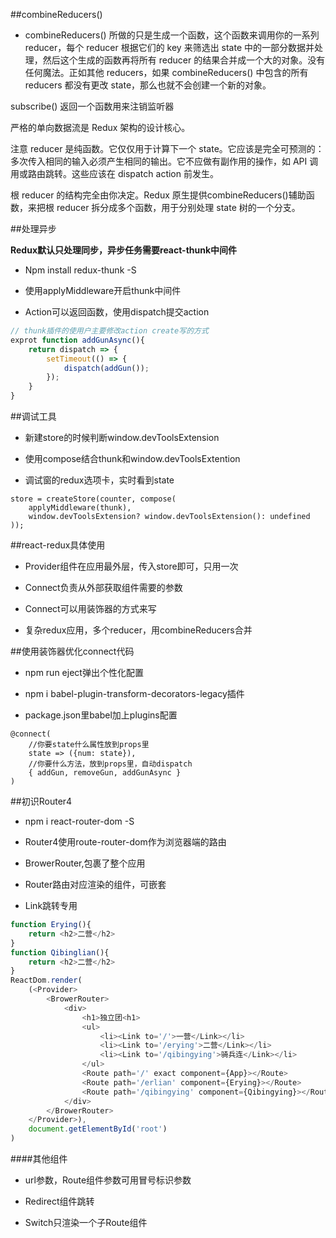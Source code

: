 ##combineReducers()

- combineReducers() 所做的只是生成一个函数，这个函数来调用你的一系列 reducer，每个 reducer 根据它们的 key 来筛选出 state 中的一部分数据并处理，然后这个生成的函数再将所有 reducer 的结果合并成一个大的对象。没有任何魔法。正如其他 reducers，如果 combineReducers() 中包含的所有 reducers 都没有更改 state，那么也就不会创建一个新的对象。




subscribe() 返回一个函数用来注销监听器

严格的单向数据流是 Redux 架构的设计核心。

注意 reducer 是纯函数。它仅仅用于计算下一个 state。它应该是完全可预测的：多次传入相同的输入必须产生相同的输出。它不应做有副作用的操作，如 API 调用或路由跳转。这些应该在 dispatch action 前发生。

根 reducer 的结构完全由你决定。Redux 原生提供combineReducers()辅助函数，来把根 reducer 拆分成多个函数，用于分别处理 state 树的一个分支。




##处理异步

**Redux默认只处理同步，异步任务需要react-thunk中间件**

- Npm install redux-thunk -S

- 使用applyMiddleware开启thunk中间件

- Action可以返回函数，使用dispatch提交action

```js
// thunk插件的使用户主要修改action create写的方式
exprot function addGunAsync(){
    return dispatch => {
        setTimeout(() => {
            dispatch(addGun());
        });
    }
}
```


##调试工具

- 新建store的时候判断window.devToolsExtension

- 使用compose结合thunk和window.devToolsExtention

- 调试窗的redux选项卡，实时看到state

```
store = createStore(counter, compose(
    applyMiddleware(thunk),
    window.devToolsExtension? window.devToolsExtension(): undefined
));
```



##react-redux具体使用

- Provider组件在应用最外层，传入store即可，只用一次

- Connect负责从外部获取组件需要的参数

- Connect可以用装饰器的方式来写

- 复杂redux应用，多个reducer，用combineReducers合并




##使用装饰器优化connect代码

- npm run eject弹出个性化配置

- npm i babel-plugin-transform-decorators-legacy插件

- package.json里babel加上plugins配置

```
@connect(
    //你要state什么属性放到props里
    state => ({num: state}),
    //你要什么方法，放到props里，自动dispatch
    { addGun, removeGun, addGunAsync }    
)
```


##初识Router4

- npm i react-router-dom -S

- Router4使用route-router-dom作为浏览器端的路由

- BrowerRouter,包裹了整个应用

- Router路由对应渲染的组件，可嵌套

- Link跳转专用

```js
function Erying(){
    return <h2>二营</h2>
}
function Qibinglian(){
    return <h2>二营</h2>
}
ReactDom.render(
    (<Provider>
        <BrowerRouter>
            <div>
                <h1>独立团<h1>
                <ul>
                    <li><Link to='/'>一营</Link></li>
                    <li><Link to='/erying'>二营</Link></li>
                    <li><Link to='/qibingying'>骑兵连</Link></li>
                </ul>
                <Route path='/' exact component={App}></Route>
                <Route path='/erlian' component={Erying}></Route>
                <Route path='/qibingying' component={Qibingying}></Route>
            </div>
        </BrowerRouter>
    </Provider>),
    document.getElementById('root')
)
```

####其他组件

- url参数，Route组件参数可用冒号标识参数

- Redirect组件跳转

- Switch只渲染一个子Route组件






